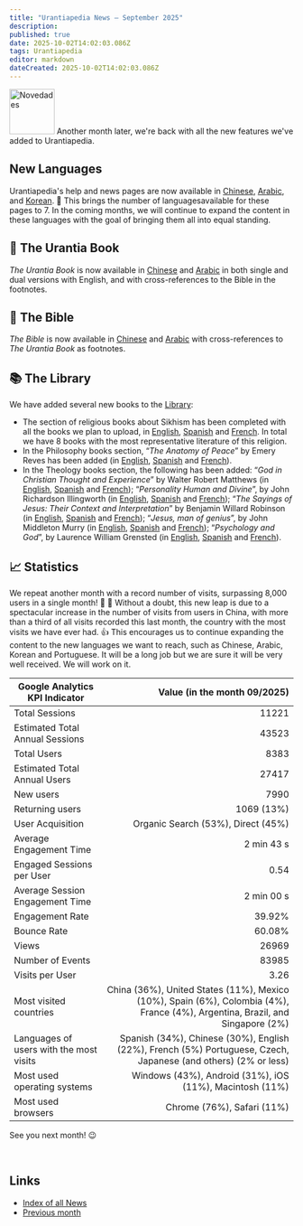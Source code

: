 ```yaml
---
title: "Urantiapedia News — September 2025"
description: 
published: true
date: 2025-10-02T14:02:03.086Z
tags: Urantiapedia
editor: markdown
dateCreated: 2025-10-02T14:02:03.086Z
---
```


<img src="/_assets/svg/icon-news.svg" alt="Novedades" style="width: 80px;"> Another month later, we're back with all the new features we've added to Urantiapedia. 

## New Languages 

​​Urantiapedia's help and news pages are now available in [Chinese](/zh/help), [Arabic](/ar/help), and [Korean](/ko/help). :tada: This brings the number of languages ​​available for these pages to 7. In the coming months, we will continue to expand the content in these languages ​​with the goal of bringing them all into equal standing. 

## :blue_book: The Urantia Book 

_The Urantia Book_ is now available in [Chinese](/zh/The_Urantia_Book/1) and [Arabic](/ar/The_Urantia_Book/1) in both single and dual versions with English, and with cross-references to the Bible in the footnotes. 

## :closed_book: The Bible 

_The Bible_ is now available in [Chinese](/zh/index/bible) and [Arabic](/ar/index/bible) with cross-references to _The Urantia Book_ as footnotes. 

## :books: The Library 

We have added several new books to the [Library](/en/index/books): 
- The section of religious books about Sikhism has been completed with all the books we plan to upload, in [English](/en/book/Sikhism), [Spanish](/es/book/Sikhism) and [French](/fr/book/Sikhism). In total we have 8 books with the most representative literature of this religion. 
- In the Philosophy books section, “_The Anatomy of Peace_” by Emery Reves has been added (in [English](/en/book/Emery_Reves/The_Anatomy_of_Peace), [Spanish](/es/book/Emery_Reves/The_Anatomy_of_Peace) and [French](/fr/book/Emery_Reves/The_Anatomy_of_Peace)).
- In the Theology books section, the following has been added: “_God in Christian Thought and Experience_” by Walter Robert Matthews (in [English](/en/book/Walter_Robert_Matthews/God_In_Christian_Thought_and_Experience), [Spanish](/es/book/Walter_Robert_Matthews/God_In_Christian_Thought_and_Experience) and [French](/fr/book/Walter_Robert_Matthews/God_In_Christian_Thought_and_Experience)); “_Personality Human and Divine_”, by John Richardson Illingworth (in [English](/en/book/John_Richardson_Illingworth/Personality_Human_and_Divine), [Spanish](/es/book/John_Richardson_Illingworth/Personality_Human_and_Divine) and [French](/fr/book/John_Richardson_Illingworth/Personality_Human_and_Divine)); “_The Sayings of Jesus: Their Context and Interpretation_” by Benjamin Willard Robinson (in [English](/en/book/Benjamin_Willard_Robinson/The_Sayings_of_Jesus), [Spanish](/es/book/Benjamin_Willard_Robinson/The_Sayings_of_Jesus) and [French](/fr/book/Benjamin_Willard_Robinson/The_Sayings_of_Jesus)); “_Jesus, man of genius_”, by John Middleton Murry (in [English](/en/book/John_Middleton_Murry/Jesus_Man_of_Genius), [Spanish](/es/book/John_Middleton_Murry/Jesus_Man_of_Genius) and [French](/fr/book/John_Middleton_Murry/Jesus_Man_of_Genius)); “_Psychology and God_”, by Laurence William Grensted (in [English](/en/book/Laurence_William_Grensted/Psychology_and_God), [Spanish](/es/book/Laurence_William_Grensted/Psychology_and_God) and [French](/fr/book/Laurence_William_Grensted/Psychology_and_God)). 

## :chart_with_upwards_trend: Statistics 

We repeat another month with a record number of visits, surpassing 8,000 users in a single month! :clap: :clap: Without a doubt, this new leap is due to a spectacular increase in the number of visits from users in China, with more than a third of all visits recorded this last month, the country with the most visits we have ever had. :+1: This encourages us to continue expanding the content to the new languages ​​we want to reach, such as Chinese, Arabic, Korean and Portuguese. It will be a long job but we are sure it will be very well received. We will work on it. 

Google Analytics KPI Indicator | Value (in the month 09/2025) 
--- | ---: 
Total Sessions | 11221 
Estimated Total Annual Sessions | 43523 
Total Users | 8383 
Estimated Total Annual Users | 27417 
New users | 7990 
Returning users | 1069 (13%) 
User Acquisition | Organic Search (53%), Direct (45%) 
Average Engagement Time | 2 min 43 s 
Engaged Sessions per User | 0.54 
Average Session Engagement Time | 2 min 00 s 
Engagement Rate | 39.92% 
Bounce Rate | 60.08% 
Views | 26969 
Number of Events | 83985 
Visits per User | 3.26
Most visited countries | China (36%), United States (11%), Mexico (10%), Spain (6%), Colombia (4%), France (4%), Argentina, Brazil, and Singapore (2%) 
Languages ​​of users with the most visits ​​| Spanish (34%), Chinese (30%), English (22%), French (5%) Portuguese, Czech, Japanese (and others) (2% or less) 
Most used operating systems | Windows (43%), Android (31%), iOS (11%), Macintosh (11%) 
Most used browsers | Chrome (76%), Safari (11%) 

See you next month! :wink: 

<br>

## Links 

- [Index of all News](/en/news)
- [Previous month](/en/news/2025/08)